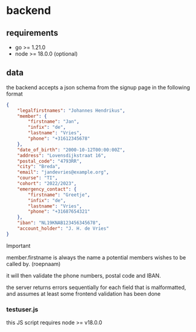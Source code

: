 # backend

## requirements
- go >= 1.21.0
- node >= 18.0.0 (optional)


## data
the backend accepts a json schema from the signup page in the following format

```json
{
    "legalfirstnames": "Johannes Hendrikus",
    "member": {
        "firstname": "Jan",
        "infix": "de",
        "lastname": "Vries",
        "phone": "+31612345678"
    },
    "date_of_birth": "2000-10-12T00:00:00Z",
    "address": "Lovensdijkstraat 16",
    "postal_code": "4793RR",
    "city": "Breda",
    "email": "jandevries@example.org",
    "course": "TI",
    "cohort": "2022/2023",
    "emergency_contact": {
        "firstname": "Greetje",
        "infix": "de",
        "lastname": "Vries",
        "phone": "+31687654321"
    },
    "iban": "NL19KNAB123456345678",
    "account_holder": "J. H. de Vries"
}
```
> [!IMPORTANT]
> member.firstname is always the name a potential members wishes to be called by. (roepnaam)

it will then validate the phone numbers, postal code and IBAN.

the server returns errors sequentially for each field that is malformatted, and assumes at least some frontend validation has been done

### testuser.js
this JS script requires node >= v18.0.0  